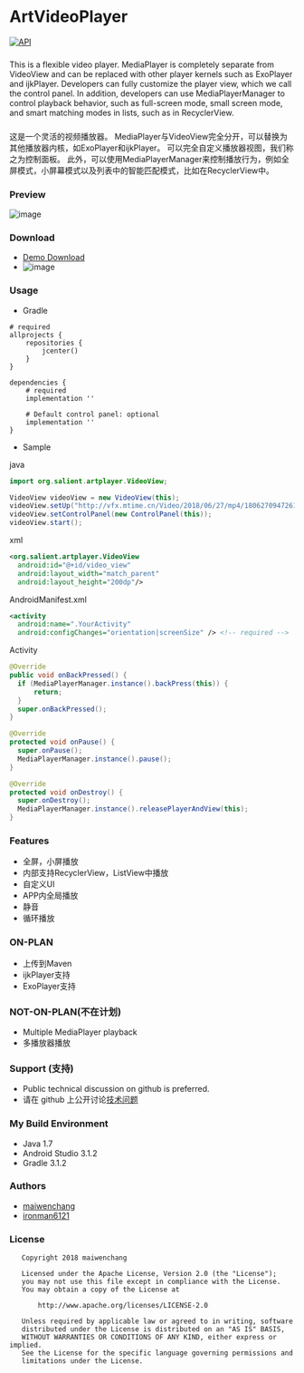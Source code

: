 # ArtVideoPlayer

[![API](https://img.shields.io/badge/API-16%2B-brightgreen.svg?style=flat)](https://android-arsenal.com/api?level=16)

###
This is a flexible video player. MediaPlayer is completely separate from VideoView and can be replaced with other player kernels such as ExoPlayer and ijkPlayer. Developers can fully customize the player view, which we call the control panel. In addition, developers can use MediaPlayerManager to control playback behavior, such as full-screen mode, small screen mode, and smart matching modes in lists, such as in RecyclerView.

###
这是一个灵活的视频播放器。 MediaPlayer与VideoView完全分开，可以替换为其他播放器内核，如ExoPlayer和ijkPlayer。 可以完全自定义播放器视图，我们称之为控制面板。 此外，可以使用MediaPlayerManager来控制播放行为，例如全屏模式，小屏幕模式以及列表中的智能匹配模式，比如在RecyclerView中。

### Preview
![image](https://github.com/maiwenchang/ArtVideoPlayer/blob/master/pic/operation.gif)

### Download

 - [Demo Download](https://github.com/maiwenchang/ArtVideoPlayer/raw/master/app/debug/artplayer-debug.apk)
 - ![image](https://github.com/maiwenchang/ArtVideoPlayer/blob/master/pic/apkqrcode.png)


### Usage
 - Gradle
```
# required
allprojects {
    repositories {
        jcenter()
    }
}

dependencies {
    # required
    implementation ''

    # Default control panel: optional
    implementation ''
}
```

 - Sample

 java
 ``` java
 import org.salient.artplayer.VideoView;

 VideoView videoView = new VideoView(this);
 videoView.setUp("http://vfx.mtime.cn/Video/2018/06/27/mp4/180627094726195356.mp4");
 videoView.setControlPanel(new ControlPanel(this));
 videoView.start();
 ```

 xml
  ``` xml
 <org.salient.artplayer.VideoView
 	android:id="@+id/video_view"
 	android:layout_width="match_parent"
 	android:layout_height="200dp"/>
 ```

AndroidManifest.xml
  ``` xml
<activity
    android:name=".YourActivity"
    android:configChanges="orientation|screenSize" /> <!-- required -->
 ```

Activity
  ``` java
@Override
public void onBackPressed() {
    if (MediaPlayerManager.instance().backPress(this)) {
        return;
    }
    super.onBackPressed();
}

@Override
protected void onPause() {
    super.onPause();
    MediaPlayerManager.instance().pause();
}

@Override
protected void onDestroy() {
    super.onDestroy();
    MediaPlayerManager.instance().releasePlayerAndView(this);
}
 ```

### Features
- 全屏，小屏播放
- 内部支持RecyclerView，ListView中播放
- 自定义UI
- APP内全局播放
- 静音
- 循环播放

### ON-PLAN
- 上传到Maven
- ijkPlayer支持
- ExoPlayer支持

### NOT-ON-PLAN(不在计划)
- Multiple MediaPlayer playback
- 多播放器播放


### Support (支持) ###
- Public technical discussion on github is preferred.
- 请在 github 上公开讨论[技术问题](https://github.com/maiwenchang/ArtVideoPlayer/issues)


### My Build Environment
- Java 1.7
- Android Studio 3.1.2
- Gradle 3.1.2

### Authors
- [maiwenchang](https://github.com/maiwenchang)
- [ironman6121](https://github.com/ironman6121)


### License

```
   Copyright 2018 maiwenchang

   Licensed under the Apache License, Version 2.0 (the "License");
   you may not use this file except in compliance with the License.
   You may obtain a copy of the License at

       http://www.apache.org/licenses/LICENSE-2.0

   Unless required by applicable law or agreed to in writing, software
   distributed under the License is distributed on an "AS IS" BASIS,
   WITHOUT WARRANTIES OR CONDITIONS OF ANY KIND, either express or implied.
   See the License for the specific language governing permissions and
   limitations under the License.
```
